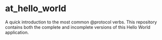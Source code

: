 # at_hello_world
A quick introduction to the most common @protocol verbs. This repository contains both the complete and incomplete versions of this Hello World application. 

